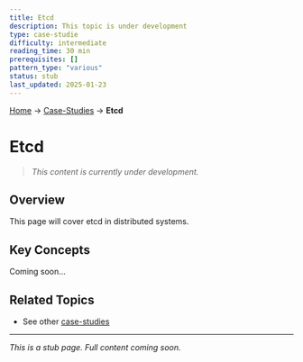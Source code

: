```yaml
---
title: Etcd
description: This topic is under development
type: case-studie
difficulty: intermediate
reading_time: 30 min
prerequisites: []
pattern_type: "various"
status: stub
last_updated: 2025-01-23
---
```


<!-- Navigation -->
[Home](../introduction/index.md) → [Case-Studies](index.md) → **Etcd**

# Etcd

> *This content is currently under development.*

## Overview

This page will cover etcd in distributed systems.

## Key Concepts

Coming soon...

## Related Topics

- See other [case-studies](index.md)

---

*This is a stub page. Full content coming soon.*
